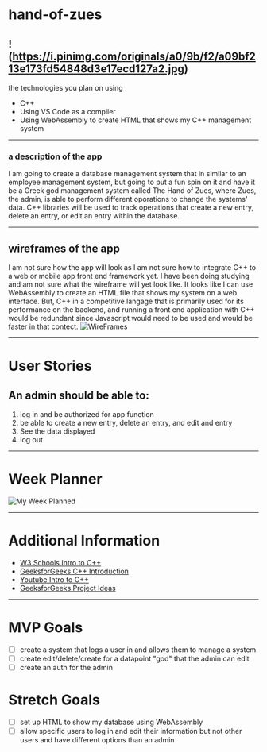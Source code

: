 # hand-of-zues

!(https://i.pinimg.com/originals/a0/9b/f2/a09bf213e173fd54848d3e17ecd127a2.jpg)
---
the technologies you plan on using
* C++
* Using VS Code as a compiler
* Using WebAssembly to create HTML that shows my C++ management system
---
### a description of the app

I am going to create a database management system that in similar to an employee management system, but going to put a fun spin on it and have it be a Greek god management system called The Hand of Zues, where Zues, the admin, is able to perform different oporations to change the systems' data. C++ libraries will be used to track operations that create a new entry, delete an entry, or edit an entry within the database.

---
## wireframes of the app

I am not sure how the app will look as I am not sure how to integrate C++ to a web or mobile app front end framework yet. I have been doing studying and am not sure what the wireframe will yet look like. It looks like I can use WebAssembly to create an HTML file that shows my system on a web interface. But, C++ in a competitive langage that is primarily used for its performance on the backend, and running a front end application with C++ would be redundant since Javascript would need to be used and would be faster in that contect.
![WireFrames](https://user-images.githubusercontent.com/108956371/197702368-f37c4b8a-8674-467f-9578-992de08c796d.png)


---
# User Stories

## An admin should be able to:
1. log in and be authorized for app function
2. be able to create a new entry, delete an entry, and edit and entry
3. See the data displayed
4. log out

---
# Week Planner
![My Week Planned](https://user-images.githubusercontent.com/108956371/197700614-0ffb2559-b1fe-4c15-8dc8-2a7494b9b3fb.png)

---
# Additional Information
* [W3 Schools Intro to C++](https://www.w3schools.com/cpp/cpp_intro.asp)
* [GeeksforGeeks C++ Introduction](https://www.geeksforgeeks.org/c-plus-plus/)
* [Youtube Intro to C++](https://www.youtube.com/watch?v=OTroAxvRNbw&t=1s)
* [GeeksforGeeks Project Ideas](https://www.geeksforgeeks.org/top-7-cpp-project-ideas-for-beginners/)

---
# MVP Goals

- [ ] create a system that logs a user in and allows them to manage a system
- [ ] create edit/delete/create for a datapoint "god" that the admin can edit
- [ ] create an auth for the admin

# Stretch Goals

- [ ] set up HTML to show my database using WebAssembly
- [ ] allow specific users to log in and edit their information but not other users and have different options than an admin

